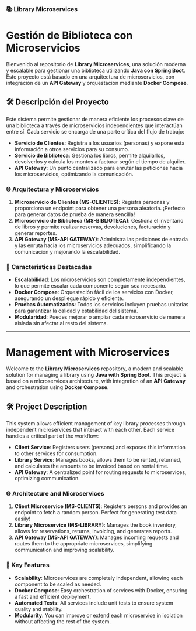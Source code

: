 ### 📚 Library Microservices


# Gestión de Biblioteca con Microservicios

Bienvenido al repositorio de **Library Microservices**, una solución moderna y escalable para gestionar una biblioteca utilizando **Java con Spring Boot**. Este proyecto está basado en una arquitectura de microservicios, con integración de un **API Gateway** y orquestación mediante **Docker Compose**.

## 🛠️ Descripción del Proyecto

Este sistema permite gestionar de manera eficiente los procesos clave de una biblioteca a través de microservicios independientes que interactúan entre sí. Cada servicio se encarga de una parte crítica del flujo de trabajo:

- **Servicio de Clientes**: Registra a los usuarios (personas) y expone esta información a otros servicios para su consumo.
- **Servicio de Biblioteca**: Gestiona los libros, permite alquilarlos, devolverlos y calcula los montos a facturar según el tiempo de alquiler.
- **API Gateway**: Un punto centralizado para enrutar las peticiones hacia los microservicios, optimizando la comunicación.

### 🌐 Arquitectura y Microservicios

1. **Microservicio de Clientes (MS-CLIENTES)**: Registra personas y proporciona un endpoint para obtener una persona aleatoria. ¡Perfecto para generar datos de prueba de manera sencilla!
2. **Microservicio de Biblioteca (MS-BIBLIOTECA)**: Gestiona el inventario de libros y permite realizar reservas, devoluciones, facturación y generar reportes.
3. **API Gateway (MS-API GATEWAY)**: Administra las peticiones de entrada y las enruta hacia los microservicios adecuados, simplificando la comunicación y mejorando la escalabilidad.

### 🚀 Características Destacadas

- **Escalabilidad**: Los microservicios son completamente independientes, lo que permite escalar cada componente según sea necesario.
- **Docker Compose**: Orquestación fácil de los servicios con Docker, asegurando un despliegue rápido y eficiente.
- **Pruebas Automatizadas**: Todos los servicios incluyen pruebas unitarias para garantizar la calidad y estabilidad del sistema.
- **Modularidad**: Puedes mejorar o ampliar cada microservicio de manera aislada sin afectar al resto del sistema.

---

# Management with Microservices

Welcome to the **Library Microservices** repository, a modern and scalable solution for managing a library using **Java with Spring Boot**. This project is based on a microservices architecture, with integration of an **API Gateway** and orchestration using **Docker Compose**.

## 🛠️ Project Description

This system allows efficient management of key library processes through independent microservices that interact with each other. Each service handles a critical part of the workflow:

- **Client Service**: Registers users (persons) and exposes this information to other services for consumption.
- **Library Service**: Manages books, allows them to be rented, returned, and calculates the amounts to be invoiced based on rental time.
- **API Gateway**: A centralized point for routing requests to microservices, optimizing communication.

### 🌐 Architecture and Microservices

1. **Client Microservice (MS-CLIENTS)**: Registers persons and provides an endpoint to fetch a random person. Perfect for generating test data easily!
2. **Library Microservice (MS-LIBRARY)**: Manages the book inventory, allows for reservations, returns, invoicing, and generates reports.
3. **API Gateway (MS-API GATEWAY)**: Manages incoming requests and routes them to the appropriate microservices, simplifying communication and improving scalability.

### 🚀 Key Features

- **Scalability**: Microservices are completely independent, allowing each component to be scaled as needed.
- **Docker Compose**: Easy orchestration of services with Docker, ensuring a fast and efficient deployment.
- **Automated Tests**: All services include unit tests to ensure system quality and stability.
- **Modularity**: You can improve or extend each microservice in isolation without affecting the rest of the system.
